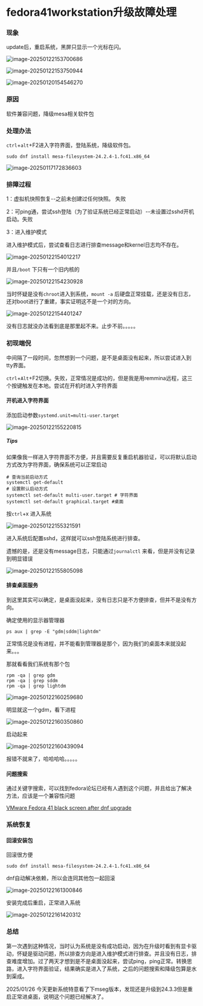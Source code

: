 # fedora41workstation升级故障处理

### 现象

update后，重启系统，黑屏只显示一个光标在闪。

![image-20250122153700686](./typora-user-images/image-20250122153700686.png)

![image-20250122153750944](./typora-user-images/image-20250122153750944.png)

![image-20250120154546270](./typora-user-images/image-20250120154546270.png)

### 原因

软件兼容问题，降级mesa相关软件包

### 处理办法

`ctrl`+`alt`+F2进入字符界面，登陆系统，降级软件包。

```shell
sudo dnf install mesa-filesystem-24.2.4-1.fc41.x86_64
```

![image-20250117172836603](./typora-user-images/image-20250117172836603.png)

### 排障过程

1：虚拟机快照恢复--之前未创建过任何快照。 失败

2：可ping通，尝试ssh登陆（为了验证系统已经正常启动）--未设置过sshd开机启动。失败

3：进入维护模式

  进入维护模式后，尝试查看日志进行排查message和kernel日志均不存在。

![image-20250122154012217](./typora-user-images/image-20250122154012217.png)

并且`/boot` 下只有一个旧内核的

![image-20250122154230928](./typora-user-images/image-20250122154230928.png)

当时怀疑是没有`chroot`进入到系统，`mount -a` 后硬盘正常挂载，还是没有日志，还对boot进行了重建，事实证明这不是一个对的方向。

![image-20250122154401247](./typora-user-images/image-20250122154401247.png)

没有日志就没办法看到底是那里起不来。止步不前。。。。。

### 初现端倪

中间隔了一段时间，忽然想到一个问题，是不是桌面没有起来，所以尝试进入到tty界面。

`ctrl`+`Alt`+F2切换。失败，正常情况是成功的，但是我是用remmina远程，这三个按键触发在本地。尝试在开机时进入字符界面

#### 开机进入字符界面

添加启动参数`systemd.unit=multi-user.target`

![image-20250122155220815](./typora-user-images/image-20250122155220815.png)

##### Tips

  如果像我一样进入字符界面不方便，并且需要反复重启机器验证，可以将默认启动方式改为字符界面，确保系统可以正常启动

```shell
# 查询当前启动方式
systemctl get-default
# 设置默认启动方式
systemctl set-default multi-user.target # 字符界面
systemctl set-default graphical.target #桌面
```

按`ctrl`+x 进入系统

![image-20250122155321591](./typora-user-images/image-20250122155321591.png)

进入系统后配置sshd，这样就可以ssh登陆系统进行排查。

遗憾的是，还是没有message日志，只能通过`journalctl` 来看，但是并没有记录到明显错误

![image-20250122155805098](./typora-user-images/image-20250122155805098.png)

#### 排查桌面服务

到这里其实可以确定，是桌面没起来，没有日志只是不方便排查，但并不是没有方向。

确定使用的显示器管理器

```shell
ps aux | grep -E "gdm|sddm|lightdm"
```

正常情况是没有进程，并不能看到管理器是那个，因为我们的桌面本来就没起来。。。

那就看看我们系统有那个包

```shell
rpm -qa | grep gdm
rpm -qa | grep sddm
rpm -qa | grep lightdm
```

![image-20250122160259680](./typora-user-images/image-20250122160259680.png)

明显就这一个gdm，看下进程

![image-20250122160350860](./typora-user-images/image-20250122160350860.png)

启动起来

![image-20250122160439094](./typora-user-images/image-20250122160439094.png)

报错不就来了，哈哈哈哈。。。。。

#### 问题搜索

通过关键字搜索，可以找到fedora论坛已经有人遇到这个问题，并且给出了解决方法，应该是一个兼容性问题

[VMware Fedora 41 black screen after dnf upgrade](https://discussion.fedoraproject.org/t/vmware-fedora-41-black-screen-after-dnf-upgrade/141793)

### 系统恢复

#### 回滚安装包

回滚很方便

```shell
sudo dnf install mesa-filesystem-24.2.4-1.fc41.x86_64
```

dnf自动解决依赖，所以会连同其他包一起回滚

![image-20250122161300846](./typora-user-images/image-20250122161300846.png)

安装完成后重启，正常进入系统

![image-20250122161420312](./typora-user-images/image-20250122161420312.png)

### 总结

  第一次遇到这种情况，当时认为系统是没有成功启动，因为在升级时看到有显卡驱动，怀疑是驱动问题，所以排查方向是进入维护模式进行排查。并且没有日志，排查难度增加。过了两天才想到是不是桌面没起来，尝试ping，ping正常。转换思路，进入字符界面验证，结果确实是进入了系统，之后的问题搜索和降级包算是水到渠成。



2025/01/26 今天更新系统特意看了下mseg版本，发现还是升级到24.3.3但是重启正常进桌面，说明这个问题已经解决了。
